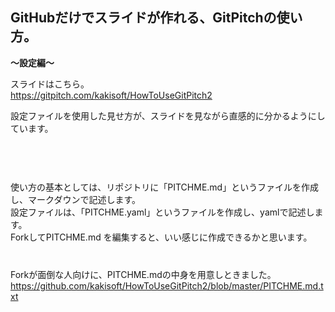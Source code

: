 ## GitHubだけでスライドが作れる、GitPitchの使い方。  
**～設定編～**

スライドはこちら。  
https://gitpitch.com/kakisoft/HowToUseGitPitch2

設定ファイルを使用した見せ方が、スライドを見ながら直感的に分かるようにしています。

　  
　  
　  
使い方の基本としては、リポジトリに「PITCHME.md」というファイルを作成し、マークダウンで記述します。    
設定ファイルは、「PITCHME.yaml」というファイルを作成し、yamlで記述します。    
ForkしてPITCHME.md を編集すると、いい感じに作成できるかと思います。    
　  
　  
　  
Forkが面倒な人向けに、PITCHME.mdの中身を用意しときました。    
https://github.com/kakisoft/HowToUseGitPitch2/blob/master/PITCHME.md.txt
